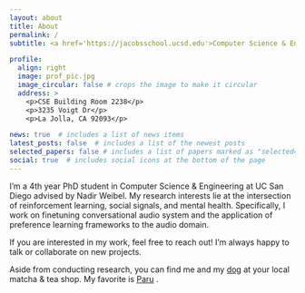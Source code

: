 ```yaml
---
layout: about
title: About
permalink: /
subtitle: <a href='https://jacobsschool.ucsd.edu'>Computer Science & Engineering PhD at UC San Diego</a>

profile:
  align: right
  image: prof_pic.jpg
  image_circular: false # crops the image to make it circular
  address: >
    <p>CSE Building Room 2238</p>
    <p>3235 Voigt Dr</p>
    <p>La Jolla, CA 92093</p>

news: true  # includes a list of news items
latest_posts: false  # includes a list of the newest posts
selected_papers: false # includes a list of papers marked as "selected={true}"
social: true  # includes social icons at the bottom of the page
---
```


I’m a 4th year PhD student in Computer Science & Engineering at UC San Diego advised by Nadir Weibel. My research interests lie at the intersection of reinforcement learning, social signals, and mental health. Specifically, I work on finetuning conversational audio system and the application of preference learning frameworks to the audio domain.

If you are interested in my work, feel free to reach out! I’m always happy to talk or collaborate on new projects.

Aside from conducting research, you can find me and my <a href="https://imgur.com/a/i9Ivp6w">dog</a> at your local matcha & tea shop. My favorite is <a href="https://paruteabar.com/">Paru</a> .